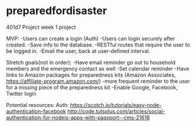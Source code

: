 # preparedfordisaster
401d7 Project week 1 project

MVP:
-Users can create a login (Auth)
-Users can login securely after created.
-Save info to the database.
-RESTful routes that require the user to be logged in.
-Email the user, back at user-defined interval.

Stretch goals(not in order):
-Have email reminder go out to household members and the emergency contact as well
-Set calendar reminder
-Have links to Amazon packages for preparedness kits (Amazon Associates, https://affiliate-program.amazon.com/)
-more frequent reminder to the user for a missing piece of the preparedness kit
-Enable Google, Facebook, Twitter login


Potential resources:
Auth:
https://scotch.io/tutorials/easy-node-authentication-facebook
http://code.tutsplus.com/articles/social-authentication-for-nodejs-apps-with-passport--cms-21618
